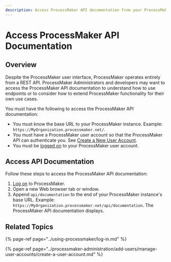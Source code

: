 ```yaml
---
description: Access ProcessMaker API documentation from your ProcessMaker instance.
---
```


# Access ProcessMaker API Documentation

## Overview

Despite the ProcessMaker user interface, ProcessMaker operates entirely from a REST API. ProcessMaker Administrators and developers may want to access the ProcessMaker API documentation to understand how to use endpoints or to consider how to extend ProcessMaker functionality for their own use cases.

You must have the following to access the ProcessMaker API documentation:

* You must know the base URL to your ProcessMaker instance. Example: `https://MyOrganization.processmaker.net/`.
* You must have a ProcessMaker user account so that the ProcessMaker API can authenticate you. See [Create a New User Account](../processmaker-administration/add-users/manage-user-accounts/create-a-user-account.md#create-a-processmaker-user-account).
* You must be [logged on](../using-processmaker/log-in.md#log-on) to your ProcessMaker user account.

## Access API Documentation

Follow these steps to access the ProcessMaker API documentation:

1. [Log on](../using-processmaker/log-in.md#log-in) to ProcessMaker.
2. Open a new Web browser tab or window.
3. Append `api/documentation` to the end of your ProcessMaker instance's base URL. Example: `https://MyOrganization.processmaker.net/api/documentation`. The ProcessMaker API documentation displays.

## Related Topics

{% page-ref page="../using-processmaker/log-in.md" %}

{% page-ref page="../processmaker-administration/add-users/manage-user-accounts/create-a-user-account.md" %}

